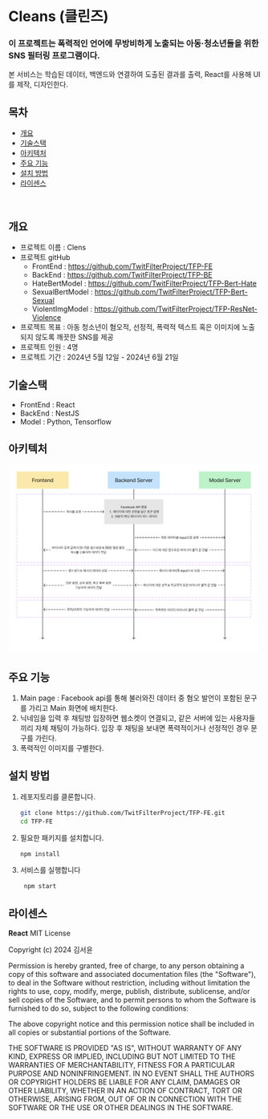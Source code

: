 Cleans (클린즈)
=======
### 이 프로젝트는 폭력적인 언어에 무방비하게 노출되는 아동·청소년들을 위한 SNS 필터링 프로그램이다.</span>


본 서비스는 학습된 데이터, 백엔드와 연결하여 도출된 결과를 출력, React를 사용해 UI를 제작, 디자인한다.

## 목차
- [개요](#개요)
- [기술스택](#기술스택)
- [아키텍처](#아키텍처)
- [주요 기능](#주요-기능)
- [설치 방법](#설치-방법)
- [라이센스](#라이센스)

<br>

## 개요
- 프로젝트 이름 : Clens
- 프로젝트 gitHub
    - FrontEnd : https://github.com/TwitFilterProject/TFP-FE
    - BackEnd : https://github.com/TwitFilterProject/TFP-BE
    - HateBertModel : https://github.com/TwitFilterProject/TFP-Bert-Hate
    - SexualBertModel : https://github.com/TwitFilterProject/TFP-Bert-Sexual
    - ViolentImgModel : https://github.com/TwitFilterProject/TFP-ResNet-Violence
- 프로젝트 목표 : 아동 청소년이 혐오적, 선정적, 폭력적 텍스트 혹은 이미지에 노출되지 않도록 깨끗한 SNS를 제공</span>
- 프로젝트 인원 : 4명
- 프로젝트 기간 : 2024년 5월 12일 - 2024년 6월 21일


## 기술스택
- FrontEnd : React
- BackEnd : NestJS
- Model : Python, Tensorflow

## 아키텍처
<img src='./images/architecture.png' width='500px'>

## 주요 기능
1) Main page : Facebook api를 통해 불러와진 데이터 중 혐오 발언이 포함된 문구를 가리고 Main 화면에 배치한다.
2) 닉네임을 입력 후 채팅방 입장하면 웹소켓이 연결되고, 같은 서버에 있는 사용자들끼리 자체 채팅이 가능하다. 입장 후 채팅을 보내면 폭력적이거나 선정적인 경우 문구를 가린다.
3) 폭력적인 이미지를 구별한다.


## 설치 방법

1. 레포지토리를 클론합니다.
    ```bash
    git clone https://github.com/TwitFilterProject/TFP-FE.git
    cd TFP-FE
    ```
    
2. 필요한 패키지를 설치합니다.
    ```bash
    npm install
    ```

3. 서비스를 실행합니다
   ```bash
    npm start
    ```
   
## 라이센스

**React**
MIT License

Copyright (c) 2024 김서윤


Permission is hereby granted, free of charge, to any person obtaining a copy
of this software and associated documentation files (the "Software"), to deal
in the Software without restriction, including without limitation the rights
to use, copy, modify, merge, publish, distribute, sublicense, and/or sell
copies of the Software, and to permit persons to whom the Software is
furnished to do so, subject to the following conditions:


The above copyright notice and this permission notice shall be included in all
copies or substantial portions of the Software.


THE SOFTWARE IS PROVIDED "AS IS", WITHOUT WARRANTY OF ANY KIND, EXPRESS OR
IMPLIED, INCLUDING BUT NOT LIMITED TO THE WARRANTIES OF MERCHANTABILITY,
FITNESS FOR A PARTICULAR PURPOSE AND NONINFRINGEMENT. IN NO EVENT SHALL THE
AUTHORS OR COPYRIGHT HOLDERS BE LIABLE FOR ANY CLAIM, DAMAGES OR OTHER
LIABILITY, WHETHER IN AN ACTION OF CONTRACT, TORT OR OTHERWISE, ARISING FROM,
OUT OF OR IN CONNECTION WITH THE SOFTWARE OR THE USE OR OTHER DEALINGS IN THE
SOFTWARE.

